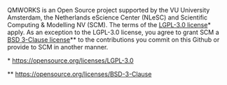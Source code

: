 QMWORKS is an Open Source project supported by the VU University Amsterdam, the Netherlands eScience Center (NLeSC) 
and Scientific Computing & Modelling NV (SCM). The terms of the [LGPL-3.0 license]* apply. As an exception to the LGPL-3.0 license, 
you agree to grant SCM a [BSD 3-Clause license]** to the contributions you commit on this Github or provide to SCM in another manner.

\* https://opensource.org/licenses/LGPL-3.0

** https://opensource.org/licenses/BSD-3-Clause

[LGPL-3.0 license]:  https://opensource.org/licenses/LGPL-3.0 "LGPL-3.0 license"
[BSD 3-Clause license]: https://opensource.org/licenses/BSD-3-Clause  "BSD 3-Clause license"
